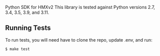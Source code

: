 Python SDK for HMXv2
This library is tested against Python versions 2.7, 3.4, 3.5, 3.9, and 3.11.

## Running Tests

To run tests, you will need have to clone the repo, update .env, and run:

```
$ make test
```
